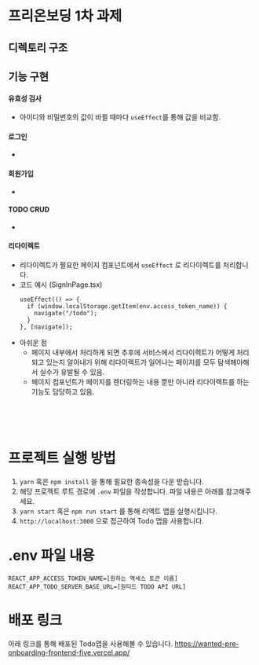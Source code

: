 # 프리온보딩 1차 과제
## 디렉토리 구조

## 기능 구현

#### 유효성 검사
- 아이디와 비밀번호의 값이 바뀔 때마다 `useEffect`를 통해 값을 비교함.

#### 로그인
- 

#### 회원가입
-

#### TODO CRUD
-

#### 리다이렉트
- 리다이렉트가 필요한 페이지 컴포넌트에서 `useEffect` 로 리다이렉트를 처리합니다.
- 코드 예시 (SignInPage.tsx)
  ```
  useEffect(() => {
    if (window.localStorage.getItem(env.access_token_name)) {
      navigate("/todo");
    }
  }, [navigate]);
  ```
- 아쉬운 점
  - 페이지 내부에서 처리하게 되면 추후에 서비스에서 리다이렉트가 어떻게 처리되고 있는지 알아내기 위해 리다이렉트가 일어나는 페이지를 모두 탐색해야해서 실수가 유발될 수 있음.
  - 페이지 컴포넌트가 페이지를 렌더링하는 내용 뿐만 아니라 리다이렉트를 하는 기능도 담당하고 있음.
  

<br />
<br />
<br />

# 프로젝트 실행 방법
1. `yarn` 혹은 `npm install` 을 통해 필요한 종속성을 다운 받습니다.
2. 해당 프로젝트 루트 경로에 `.env` 파일을 작성합니다. 파일 내용은 아래를 참고해주세요.
3. `yarn start` 혹은 `npm run start` 를 통해 리액트 앱을 실행시킵니다.
4. `http://localhost:3000` 으로 접근하여 Todo 앱을 사용합니다.


# .env 파일 내용
```
REACT_APP_ACCESS_TOKEN_NAME=[원하는 액세스 토큰 이름]
REACT_APP_TODO_SERVER_BASE_URL=[원티드 TODO API URL]
```

# 배포 링크
아래 링크를 통해 배포된 Todo앱을 사용해볼 수 있습니다.
https://wanted-pre-onboarding-frontend-five.vercel.app/